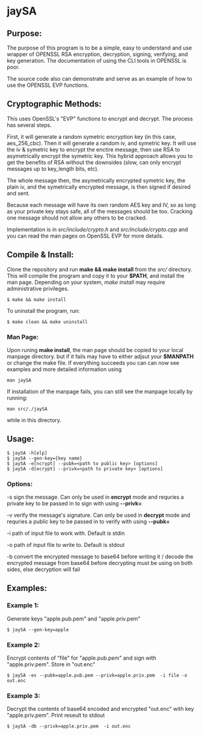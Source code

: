 # jaySA

## Purpose:
The purpose of this program is to be a simple, easy to understand and use wrapper of OPENSSL RSA encryption, decryption, signing, verifying, and key generation. The documentation of using the CLI tools in OPENSSL is poor.

The source code also can demonstrate and serve as an example of how to use the OPENSSL EVP functions.

## Cryptographic Methods:

This uses OpenSSL's "EVP" functions to encrypt and decrypt. The process has several steps.

First, it will generate a random symetric encryption key (in this case, aes_256_cbc). Then it will generate a random iv, and symetric key.
It will use the iv & symetric key to encrypt the enctire message, then use RSA to asymetrically encrypt the symetric key. This hybrid approach allows
you to get the benefits of RSA without the downsides (slow, can only encrypt messages up to key_length bits, etc).  

The whole message then, the asymetrically encrypted symetric key, the plain iv, and the symetrically encrypted message, is then signed if desired and sent. 

Because each message will have its own random AES key and IV, so as long as your private key stays safe, all of the messages should be too. 
Cracking one message should not allow any others to be cracked.

Implementation is in *src/include/crypto.h* and *src/include/crypto.cpp* and you can read the man pages on OpenSSL EVP for more details.

## Compile & Install:
Clone the repository and run **make && make install** from the *src/* directory. 
This will compile the program and copy it to your **$PATH**, and install the man page.
Depending on your system, *make install* may require administrative privileges.

    $ make && make install

To uninstall the program, run:

    $ make clean && make uninstall

### Man Page:
Upon runing **make install**, the man page should be copied to your local manpage directory. but if it fails may have to either 
adjsut your **$MANPATH** or change the make file.
If everything succeeds you can can now see examples and more detailed information using

    man jaySA

If installation of the manpage fails, you can still see the manpage locally by running: 

    man src/./jaySA

while in this directory.

## Usage:

    $ jaySA -h[elp]
    $ jaySA --gen-key={key name}
    $ jaySA -e[ncrypt] --pubk=<path to public key> [options]
    $ jaySA -d[ecrypt] --privk=<path to private key> [options]

### Options:

-s    sign the message. Can only be used in **encrypt** mode and requries a private key to be passed in to sign with using **--privk=**

-v    verify the message's signature. Can only be used in **decrypt** mode and requries a public key to be passed in to verify with using **--pubk=**

-i    path of input file to work with. Default is stdin

-o    path of input file to write to. Default is stdout

-b    convert the encrypted message to base64 before writing it / decode the encrypted message from base64 before decrypting
      must be using on both sides, else decryption will fail


## Examples:

### Example 1:
Generate keys "apple.pub.pem" and "apple.priv.pem"

    $ jaySA --gen-key=apple

### Example 2:
Encrypt  contents of "file" for "apple.pub.pem" and sign with "apple.priv.pem". Store in "out.enc"

    $ jaySA -es --pubk=apple.pub.pem --privk=apple.priv.pem  -i file -o out.enc

### Example 3:
Decrypt the contents  of base64 encoded and encrypted "out.enc" with key "apple.priv.pem". Print reseult to stdout

    $ jaySA -db --privk=apple.priv.pem  -i out.enc